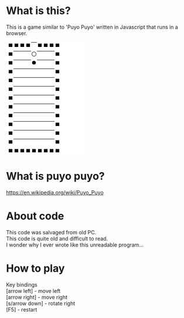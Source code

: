 # What is this?
This is a game similar to 'Puyo Puyo' written in Javascript that runs in a browser.  

![jspuyo](jspuyo.gif)

# What is puyo puyo?
https://en.wikipedia.org/wiki/Puyo_Puyo

# About code
This code was salvaged from old PC.  
This code is quite old and difficult to read.  
I wonder why I ever wrote like this unreadable program...

# How to play
Key bindings  
[arrow left] - move left  
[arrow right] - move right  
[s/arrow down] - rotate right  
[F5] - restart
